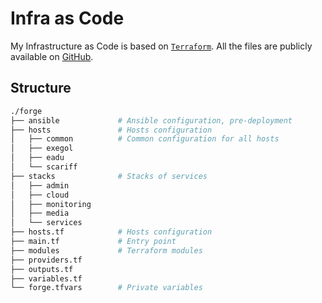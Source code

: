 # Infra as Code

My Infrastructure as Code is based on [`Terraform`](https://terraform.io/).
All the files are publicly available on [GitHub](https://github.com/Xavier2p/infra-as-code).

## Structure

```bash
./forge
├── ansible             # Ansible configuration, pre-deployment
├── hosts               # Hosts configuration
│   ├── common          # Common configuration for all hosts
│   ├── exegol
│   ├── eadu
│   └── scariff
├── stacks              # Stacks of services
│   ├── admin
│   ├── cloud
│   ├── monitoring
│   ├── media
│   └── services
├── hosts.tf            # Hosts configuration
├── main.tf             # Entry point
├── modules             # Terraform modules
├── providers.tf
├── outputs.tf
├── variables.tf
└── forge.tfvars        # Private variables
```
